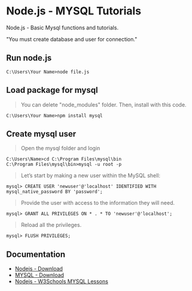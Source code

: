 # Node.js - MYSQL Tutorials
Node.js - Basic Mysql functions and tutorials.

"You must create database and user for connection."


## Run node.js
```
C:\Users\Your Name>node file.js
```

## Load package for mysql
> You can delete "node_modules" folder. Then, install with this code.
```
C:\Users\Your Name>npm install mysql
```

## Create mysql user
> Open the mysql folder and login
```
C:\Users\Name>cd C:\Program Files\mysql\bin
C:\Program Files\mysql\bin>mysql -u root -p
```

> Let’s start by making a new user within the MySQL shell:
```
mysql> CREATE USER 'newuser'@'localhost' IDENTIFIED WITH mysql_native_password BY 'password';
```

> Provide the user with access to the information they will need.
```
mysql> GRANT ALL PRIVILEGES ON * . * TO 'newuser'@'localhost';
```

> Reload all the privileges.
```
mysql> FLUSH PRIVILEGES;
```

## Documentation

* [Nodejs - Download](https://nodejs.org/)
* [MYSQL - Download](http://dev.mysql.com/downloads/mysql/)
* [Nodejs - W3Schools MYSQL Lessons](https://www.w3schools.com/nodejs/nodejs_mysql.asp)
